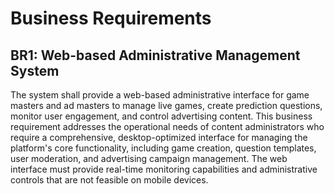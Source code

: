 # Business Requirements

## BR1: Web-based Administrative Management System
The system shall provide a web-based administrative interface for game masters and ad masters to manage live games, create prediction questions, monitor user engagement, and control advertising content. This business requirement addresses the operational needs of content administrators who require a comprehensive, desktop-optimized interface for managing the platform's core functionality, including game creation, question templates, user moderation, and advertising campaign management. The web interface must provide real-time monitoring capabilities and administrative controls that are not feasible on mobile devices.
